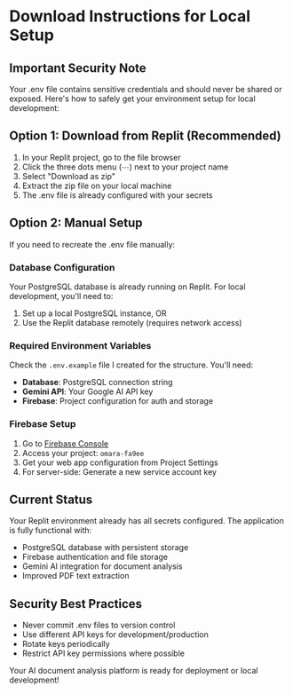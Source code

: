 # Download Instructions for Local Setup

## Important Security Note
Your .env file contains sensitive credentials and should never be shared or exposed. Here's how to safely get your environment setup for local development:

## Option 1: Download from Replit (Recommended)
1. In your Replit project, go to the file browser
2. Click the three dots menu (⋯) next to your project name
3. Select "Download as zip"
4. Extract the zip file on your local machine
5. The .env file is already configured with your secrets

## Option 2: Manual Setup
If you need to recreate the .env file manually:

### Database Configuration
Your PostgreSQL database is already running on Replit. For local development, you'll need to:
1. Set up a local PostgreSQL instance, OR
2. Use the Replit database remotely (requires network access)

### Required Environment Variables
Check the `.env.example` file I created for the structure. You'll need:

- **Database**: PostgreSQL connection string
- **Gemini API**: Your Google AI API key
- **Firebase**: Project configuration for auth and storage

### Firebase Setup
1. Go to [Firebase Console](https://console.firebase.google.com)
2. Access your project: `omara-fa9ee`
3. Get your web app configuration from Project Settings
4. For server-side: Generate a new service account key

## Current Status
Your Replit environment already has all secrets configured. The application is fully functional with:
- PostgreSQL database with persistent storage
- Firebase authentication and file storage
- Gemini AI integration for document analysis
- Improved PDF text extraction

## Security Best Practices
- Never commit .env files to version control
- Use different API keys for development/production
- Rotate keys periodically
- Restrict API key permissions where possible

Your AI document analysis platform is ready for deployment or local development!